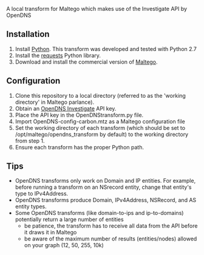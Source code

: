 A local transform for Maltego which makes use of the Investigate API by OpenDNS

Installation
------------
1. Install [Python](https://www.python.org/downloads/). This transform was developed and tested with Python 2.7
2. Install the [requests](http://docs.python-requests.org/en/latest/user/install/#install) Python library.
3. Download and install the commercial version of [Maltego](https://www.paterva.com/web6/products/download.php).

Configuration
-------------
1. Clone this repository to a local directory (referred to as the 'working directory' in Maltego parlance).
2. Obtain an [OpenDNS Investigate](http://www.opendns.com/enterprise-security/solutions/investigate/) API key.
3. Place the API key in the OpenDNStransform.py file.
4. Import OpenDNS-config-carbon.mtz as a Maltego configuration file
5. Set the working directory of each transform (which should be set to /opt/maltego/opendns_transform by default) to the working directory from step 1.
6. Ensure each transform has the proper Python path.

Tips
----
- OpenDNS transforms only work on Domain and IP entities. For example, before running a transform on an NSrecord entity, change that entity's type to IPv4Address.
- OpenDNS transforms produce Domain, IPv4Address, NSRecord, and AS entity types.
- Some OpenDNS transforms (like domain-to-ips and ip-to-domains) potentially return a large number of entities
    - be patience, the transform has to receive all data from the API before it draws it in Maltego
    - be aware of the maximum number of results (entities/nodes) allowed on your graph (12, 50, 255, 10k)


